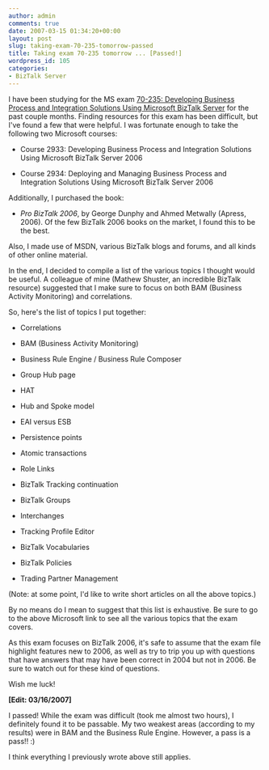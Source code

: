 ```yaml
---
author: admin
comments: true
date: 2007-03-15 01:34:20+00:00
layout: post
slug: taking-exam-70-235-tomorrow-passed
title: Taking exam 70-235 tomorrow ... [Passed!]
wordpress_id: 105
categories:
- BizTalk Server
---
```


I have been studying for the MS exam [70-235: Developing Business Process and Integration Solutions Using Microsoft BizTalk Server](http://www.microsoft.com/learning/exams/70-235.mspx) for the past couple months. Finding resources for this exam has been difficult, but I've found a few that were helpful. I was fortunate enough to take the following two Microsoft courses:

  * Course 2933: Developing Business Process and Integration Solutions Using Microsoft BizTalk Server 2006

  * Course 2934: Deploying and Managing Business Process and Integration Solutions Using Microsoft BizTalk Server 2006

Additionally, I purchased the book:

  * _Pro BizTalk 2006_, by George Dunphy and Ahmed Metwally (Apress, 2006). Of the few BizTalk 2006 books on the market, I found this to be the best.

Also, I made use of MSDN, various BizTalk blogs and forums, and all kinds of other online material.

In the end, I decided to compile a list of the various topics I thought would be useful. A colleague of mine (Mathew Shuster, an incredible BizTalk resource) suggested that I make sure to focus on both BAM (Business Activity Monitoring) and correlations.

So, here's the list of topics I put together:

  * Correlations

  * BAM (Business Activity Monitoring)

  * Business Rule Engine / Business Rule Composer

  * Group Hub page

  * HAT

  * Hub and Spoke model

  * EAI versus ESB

  * Persistence points

  * Atomic transactions

  * Role Links

  * BizTalk Tracking continuation

  * BizTalk Groups

  * Interchanges

  * Tracking Profile Editor

  * BizTalk Vocabularies

  * BizTalk Policies

  * Trading Partner Management

(Note: at some point, I'd like to write short articles on all the above topics.)

By no means do I mean to suggest that this list is exhaustive. Be sure to go to the above Microsoft link to see all the various topics that the exam covers.

As this exam focuses on BizTalk 2006, it's safe to assume that the exam file highlight features new to 2006, as well as try to trip you up with questions that have answers that may have been correct in 2004 but not in 2006. Be sure to watch out for these kind of questions.

Wish me luck!

**[Edit: 03/16/2007]**

I passed! While the exam was difficult (took me almost two hours), I definitely found it to be passable. My two weakest areas (according to my results) were in BAM and the Business Rule Engine. However, a pass is a pass!! :)

I think everything I previously wrote above still applies.